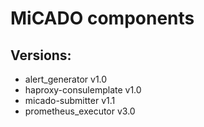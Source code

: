 # MiCADO components

## Versions:
- alert_generator v1.0
- haproxy-consulemplate v1.0
- micado-submitter v1.1
- prometheus_executor v3.0